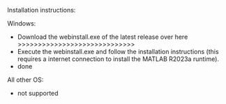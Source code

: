 Installation instructions:

Windows:
- Download the webinstall.exe of the latest release over here >>>>>>>>>>>>>>>>>>>>>>>>>>>>>
- Execute the webinstall.exe and follow the installation instructions (this requires a internet connection to install the MATLAB R2023a runtime).
- done

All other OS:
- not supported
